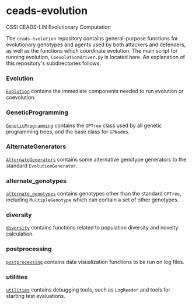 # ceads-evolution
CSSI CEADS-LIN Evolutionary Computation

The `ceads-evolution` repository contains general-purpose functions for evolutionary genotypes and agents used by both attackers and defenders, as well as the functions which coordinate evolution.
The main script for running evolution, `CoevolutionDriver.py` is located here.
An explanation of this repository's subdirectories follows:

### Evolution
[`Evolution`](/Evolution) contains the immediate components needed to run evolution or coevolution.

### GeneticProgramming
[`GeneticProgramming`](/GeneticProgramming) contains the `GPTree` class used by all genetic programming trees, and the base class for `GPNode`s.

### AlternateGenerators
[`AlternateGenerators`](/AlternateGenerators) contains some alternative genotype generators to the standard `EvolutionGenerator`.

### alternate_genotypes
[`alternate_genotypes`](/alternate_genotypes) contains genotypes other than the standard `GPTree`, including `MultipleGenotype` which can contain a set of other genotypes.

### diversity
[`diversity`](/diversity) contains functions related to population diversity and novelty calculation.

### postprocessing
[`postprocessing`](/postprocessing) contains data visualization functions to be run on log files.

### utilities
[`utilities`](/utilities) contains debugging tools, such as `LogReader` and tools for starting test evaluations.